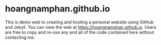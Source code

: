 hoangnamphan.github.io
=====================
This is demo web to creating and hosting a personal website using GitHub and Jekyll. You can view the web at <https://hoangnamphan.github.io>.
Users are free to copy and re-use any and all of the code contained here without contacting me.

